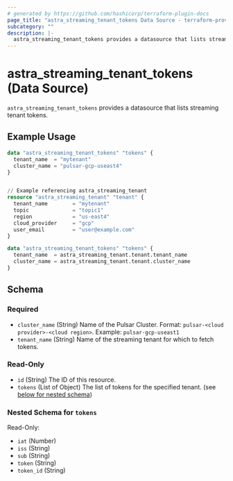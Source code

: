```yaml
---
# generated by https://github.com/hashicorp/terraform-plugin-docs
page_title: "astra_streaming_tenant_tokens Data Source - terraform-provider-astra"
subcategory: ""
description: |-
  astra_streaming_tenant_tokens provides a datasource that lists streaming tenant tokens.
---
```


# astra_streaming_tenant_tokens (Data Source)

`astra_streaming_tenant_tokens` provides a datasource that lists streaming tenant tokens.

## Example Usage

```terraform
data "astra_streaming_tenant_tokens" "tokens" {
  tenant_name  = "mytenant"
  cluster_name = "pulsar-gcp-useast4"
}


// Example referencing astra_streaming_tenant
resource "astra_streaming_tenant" "tenant" {
  tenant_name        = "mytenant"
  topic              = "topic1"
  region             = "us-east4"
  cloud_provider     = "gcp"
  user_email         = "user@example.com"
}

data "astra_streaming_tenant_tokens" "tokens" {
  tenant_name  = astra_streaming_tenant.tenant.tenant_name
  cluster_name = astra_streaming_tenant.tenant.cluster_name
}
```

<!-- schema generated by tfplugindocs -->
## Schema

### Required

- `cluster_name` (String) Name of the Pulsar Cluster. Format: `pulsar-<cloud provider>-<cloud region>`. Example: `pulsar-gcp-useast1`
- `tenant_name` (String) Name of the streaming tenant for which to fetch tokens.

### Read-Only

- `id` (String) The ID of this resource.
- `tokens` (List of Object) The list of tokens for the specified tenant. (see [below for nested schema](#nestedatt--tokens))

<a id="nestedatt--tokens"></a>
### Nested Schema for `tokens`

Read-Only:

- `iat` (Number)
- `iss` (String)
- `sub` (String)
- `token` (String)
- `token_id` (String)
